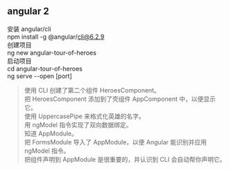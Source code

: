 ## angular 2
安装 angular/cli  
npm install -g @angular/cli@6.2.9  
创建项目  
ng new angular-tour-of-heroes  
启动项目  
cd angular-tour-of-heroes  
ng serve --open  [port]  

>使用 CLI 创建了第二个组件 HeroesComponent。  
>把 HeroesComponent 添加到了壳组件 AppComponent 中，以便显示它。  
>使用 UppercasePipe 来格式化英雄的名字。  
>用 ngModel 指令实现了双向数据绑定。  
>知道 AppModule。  
>把 FormsModule 导入了 AppModule，以便 Angular 能识别并应用 ngModel 指令。  
>把组件声明到 AppModule 是很重要的，并认识到 CLI 会自动帮你声明它。  

